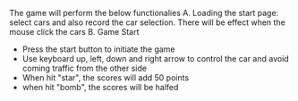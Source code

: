 The game will perform the below functionalies 
A. Loading the start page: select cars and also record the car selection. There will be effect when the mouse click the cars
B. Game Start 
- Press the start button to initiate the game
- Use keyboard up, left, down and right arrow to control the car and avoid coming traffic from the other side
- When hit "star", the scores will add 50 points
- when hit "bomb", the scores will be halfed
